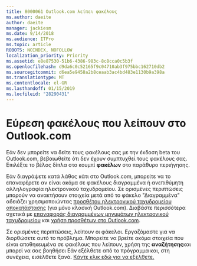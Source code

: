```yaml
---
title: 8000061 Outlook.com λείπει φακέλους
ms.author: daeite
author: daeite
manager: jackiesm
ms.date: 9/14/2018
ms.audience: ITPro
ms.topic: article
ROBOTS: NOINDEX, NOFOLLOW
localization_priority: Priority
ms.assetid: e8e87530-51b6-4386-983c-8c8cca0c5b3f
ms.openlocfilehash: d9da6c0c52165f9c04710ab3f975bbc162710db2
ms.sourcegitcommit: d6ea5e9458a2b8ceaab3ac4bd483e1130b9a398a
ms.translationtype: MT
ms.contentlocale: el-GR
ms.lasthandoff: 01/15/2019
ms.locfileid: "28290431"
---
```

# <a name="find-missing-folders-in-outlookcom"></a>Εύρεση φακέλους που λείπουν στο Outlook.com

Εάν δεν μπορείτε να δείτε τους φακέλους σας με την έκδοση beta του Outlook.com, βεβαιωθείτε ότι δεν έχουν συμπτυχθεί τους φακέλους σας. Επιλέξτε το βέλος δίπλα στο κουμπί **φακέλων** στο παράθυρο περιήγησης. 
  
Εάν διαγράψετε κατά λάθος κάτι στο Outlook.com, μπορείτε να το επαναφέρετε αν είναι ακόμα σε φακέλους διαγραμμένα ή ανεπιθύμητη αλληλογραφία ηλεκτρονικού ταχυδρομείου. Σε ορισμένες περιπτώσεις μπορούν να ανακτήσουν στοιχεία μετά από το φάκελο "Διαγραμμένα" αδειάζει χρησιμοποιώντας [προσθέτου ηλεκτρονικού ταχυδρομείου αποκατάστασης](https://appsource.microsoft.com/product/office/WA104380447) (για μόνο κλασική Outlook.com). Διαβάστε περισσότερα σχετικά με [επαναφοράς διαγραμμένων μηνυμάτων ηλεκτρονικού ταχυδρομείου](https://support.office.com/article/cf06ab1b-ae0b-418c-a4d9-4e895f83ed50) και [χρήση προσθέτων στο Outlook.com](https://support.office.com/article/a5672109-e4f3-4119-abea-72323e9653cf).
  
Σε ορισμένες περιπτώσεις, λείπουν οι φάκελοι. Εργαζόμαστε για να διορθώσετε αυτό το πρόβλημα. Μπορείτε να βρείτε ακόμα στοιχεία που είναι αποθηκευμένα σε φακέλους που λείπουν, χρήση της **αναζήτησης**και μπορεί να σας βοηθήσει Εάν εξέλθετε από το πρόγραμμα και, στη συνέχεια, εισέλθετε ξανά. [Κάντε κλικ εδώ για να εξέλθετε.](https://login.live.com/logout.srf)
  

